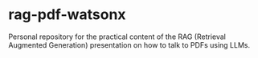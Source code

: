 # rag-pdf-watsonx
Personal repository for the practical content of the RAG (Retrieval Augmented Generation) presentation on how to talk to PDFs using LLMs.
